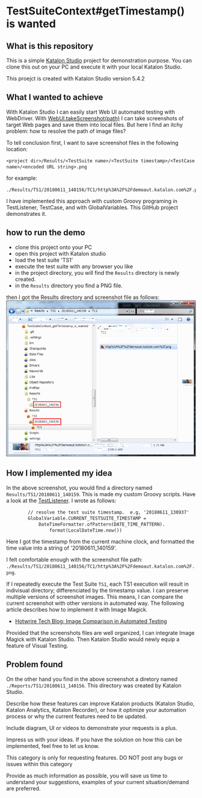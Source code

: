 TestSuiteContext#getTimestamp() is wanted
=========================================

## What is this repository

This is a simple [Katalon Studio](https://www.katalon.com/) project for demonstration purpose.
You can clone this out on your PC and execute it with your local Katalon Studio.

This proejct is created with Katalon Studio version 5.4.2




## What I wanted to achieve

With Katalon Studio I can easily start Web UI automated testing with WebDriver. With [WebUI.takeScreenshot(path)](https://docs.katalon.com/display/KD/%5BWebUI%5D+Take+Screenshot) I can take screenshots of target Web pages and save them into local files. But here I find an itchy problem: how to resolve the path of image files?

To tell conclusion first, I want to save screenshot files in the following location:

```
<project dir>/Results/<TestSuite name>/<TestSuite timestamp>/<TestCase name>/<encoded URL string>.png
```

for example:

```
./Results/TS1/20180611_140156/TC1/http%3A%2F%2Fdemoaut.katalon.com%2F.png
```

I have implemented this approach with custom Groovy programing in TestListener, TestCase, and with GlobalVariables. This GitHub project demonstrates it.

## how to run the demo

- clone this project onto your PC
- open this project with Katalon studio
- load the test suite 'TS1'
- execute the test suite with any browser you like
- in the project directory, you will find the `Results` directory is newly created.
- in the `Results` directory you find a PNG file.

then I got the Results directory and screenshot file as follows:
![Results directory and screenshot files](https://github.com/kazurayam/TestSuiteContext_getTimestamp_is_wanted/blob/master/docs/screenshot_saved_in_the_Results_dir.png "Results")

## How I implemented my idea

In the above screenshot, you would find a directory named `Results/TS1/20180611_140159`. This is made my custom Groovy scripts. Have a look at the  [TestListener](https://github.com/kazurayam/TestSuiteContext_getTimestamp_is_wanted/blob/master/Test%20Listeners/MyTestListener.groovy). I wrote as follows:
```
        // resolve the test suite timestamp.  e.g, '20180611_130937'
		GlobalVariable.CURRENT_TESTSUITE_TIMESTAMP =
			DateTimeFormatter.ofPattern(DATE_TIME_PATTERN).
                format(LocalDateTime.now())
```
Here I got the timestamp from the current machine clock, and formatted the time value into a string of '20180611_140159'.

I felt comfortable enough with the screenshot file path: `./Results/TS1/20180611_140156/TC1/http%3A%2F%2Fdemoaut.katalon.com%2F.png`.

If I repeatedly execute the Test Suite `TS1`, each TS1 execution will result in indivisual directory; differenciated by the timestamp value. I can preserve multiple versions of screenshot images. This means, I can compare the current screenshot with other versions in automated way. The following article describes how to implement it with Image Magick.

 -  [Hotwrire Tech Blog: Image Comparison in Automated Testing ](http://techblog.hotwire.com/2016/05/19/image-comparison-in-automated-testing/)

Provided that the screenshots files are well organized, I can integrate Image Magick with Katalon Studio. Then Katalon Studio would newly equip a feature of Visual Testing.

## Problem found

On the other hand you find in the above screenshot a diretory named `./Reports/TS1/20180611_140156`. This directory was created by Katalon Studio.









Describe how these features can improve Katalon products (Katalon Studio, Katalon Analytics, Katalon Recorder), or how it optimize your automation process or why the current features need to be updated.

Include diagram, UI or videos to demonstrate your requests is a plus.

Impress us with your ideas. If you have the solution on how this can be implemented, feel free to let us know.

This category is only for requesting features. DO NOT post any bugs or issues within this category

Provide as much information as possible,  you will save us time to understand your suggestions, examples of your current situation/demand are preferred.  
